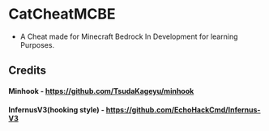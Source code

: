 # CatCheatMCBE
- A Cheat made for Minecraft Bedrock In Development for learning Purposes.


## Credits
#### Minhook - https://github.com/TsudaKageyu/minhook
#### InfernusV3(hooking style) - https://github.com/EchoHackCmd/Infernus-V3
